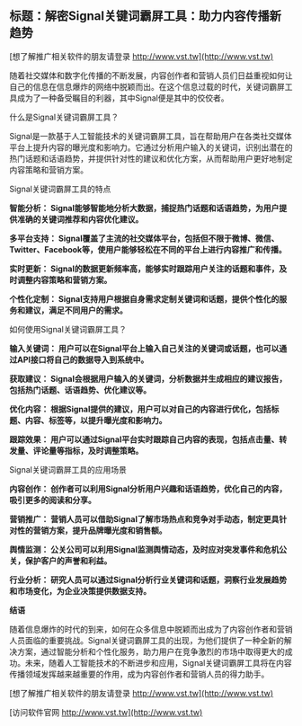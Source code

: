 ## **标题：解密Signal关键词霸屏工具：助力内容传播新趋势**

[想了解推广相关软件的朋友请登录 http://www.vst.tw](http://www.vst.tw)

随着社交媒体和数字化传播的不断发展，内容创作者和营销人员们日益重视如何让自己的信息在信息爆炸的网络中脱颖而出。在这个信息过载的时代，关键词霸屏工具成为了一种备受瞩目的利器，其中Signal便是其中的佼佼者。

什么是Signal关键词霸屏工具？

Signal是一款基于人工智能技术的关键词霸屏工具，旨在帮助用户在各类社交媒体平台上提升内容的曝光度和影响力。它通过分析用户输入的关键词，识别出潜在的热门话题和话语趋势，并提供针对性的建议和优化方案，从而帮助用户更好地制定内容策略和营销方案。

Signal关键词霸屏工具的特点

**智能分析： Signal能够智能地分析大数据，捕捉热门话题和话语趋势，为用户提供准确的关键词推荐和内容优化建议。**

**多平台支持： Signal覆盖了主流的社交媒体平台，包括但不限于微博、微信、Twitter、Facebook等，使用户能够轻松在不同的平台上进行内容推广和传播。**

**实时更新： Signal的数据更新频率高，能够实时跟踪用户关注的话题和事件，及时调整内容策略和营销方案。**

**个性化定制： Signal支持用户根据自身需求定制关键词和话题，提供个性化的服务和建议，满足不同用户的需求。**

如何使用Signal关键词霸屏工具？

**输入关键词： 用户可以在Signal平台上输入自己关注的关键词或话题，也可以通过API接口将自己的数据导入到系统中。**

**获取建议： Signal会根据用户输入的关键词，分析数据并生成相应的建议报告，包括热门话题、话语趋势、优化建议等。**

**优化内容： 根据Signal提供的建议，用户可以对自己的内容进行优化，包括标题、内容、标签等，以提升曝光度和影响力。**

**跟踪效果： 用户可以通过Signal平台实时跟踪自己内容的表现，包括点击量、转发量、评论量等指标，及时调整策略。**

Signal关键词霸屏工具的应用场景

**内容创作： 创作者可以利用Signal分析用户兴趣和话语趋势，优化自己的内容，吸引更多的阅读和分享。**

**营销推广： 营销人员可以借助Signal了解市场热点和竞争对手动态，制定更具针对性的营销方案，提升品牌曝光度和销售额。**

**舆情监测： 公关公司可以利用Signal监测舆情动态，及时应对突发事件和危机公关，保护客户的声誉和利益。**

**行业分析： 研究人员可以通过Signal分析行业关键词和话题，洞察行业发展趋势和市场变化，为企业决策提供数据支持。**

**结语**

随着信息爆炸的时代的到来，如何在众多信息中脱颖而出成为了内容创作者和营销人员面临的重要挑战。Signal关键词霸屏工具的出现，为他们提供了一种全新的解决方案，通过智能分析和个性化服务，助力用户在竞争激烈的市场中取得更大的成功。未来，随着人工智能技术的不断进步和应用，Signal关键词霸屏工具将在内容传播领域发挥越来越重要的作用，成为内容创作者和营销人员的得力助手。

[想了解推广相关软件的朋友请登录 http://www.vst.tw](http://www.vst.tw)


[访问软件官网 http://www.vst.tw](http://www.vst.tw)
